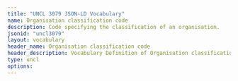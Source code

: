 ```yaml
---
title: "UNCL 3079 JSON-LD Vocabulary"
name: Organisation classification code
description: Code specifying the classification of an organisation.
jsonid: "uncl3079"
layout: vocabulary
header_name: Organisation classification code
header_description: Vocabulary Definition of Organisation classification code semantics in HTML format. JSON-LD format is available at [uncl3079.jsonld](/vocabulary/uncl3079.jsonld)
type: uncl
options:
---
```

